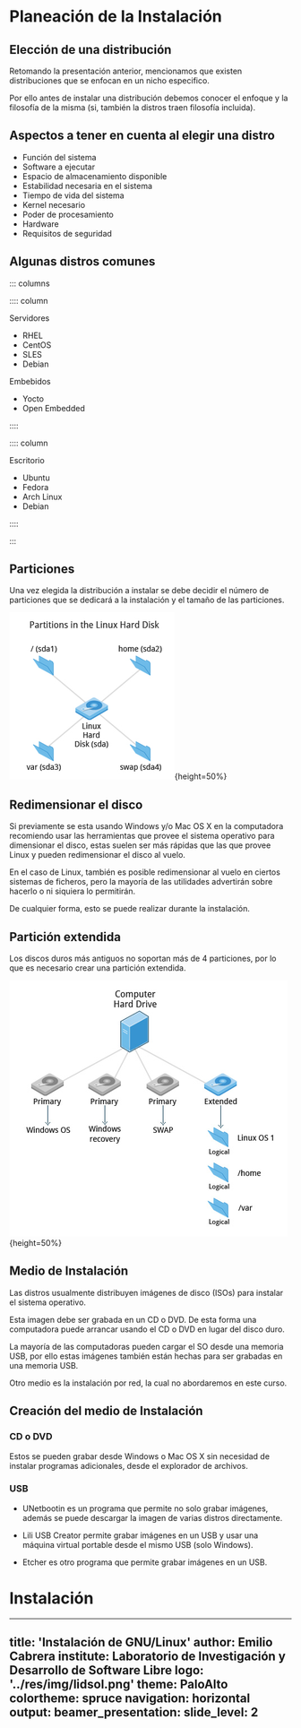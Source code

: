 # Planeación de la Instalación

## Elección de una distribución

Retomando la presentación anterior, mencionamos que existen distribuciones que
se enfocan en un nicho especifico.

Por ello antes de instalar una distribución debemos conocer el enfoque y la
filosofía de la misma (si, también la distros traen filosofía incluida).

## Aspectos a tener en cuenta al elegir una distro

- Función del sistema
- Software a ejecutar
- Espacio de almacenamiento disponible
- Estabilidad necesaria en el sistema
- Tiempo de vida del sistema
- Kernel necesario
- Poder de procesamiento
- Hardware
- Requisitos de seguridad

## Algunas distros comunes

::: columns

:::: column

Servidores

- RHEL
- CentOS
- SLES
- Debian

Embebidos

- Yocto
- Open Embedded

::::

:::: column

Escritorio

- Ubuntu
- Fedora
- Arch Linux
- Debian

::::

:::

## Particiones

Una vez elegida la distribución a instalar se debe decidir el número de
particiones que se dedicará a la instalación y el tamaño de las particiones.

![Ejemplo de particiones separadas](../res/img/dd.jpg){height=50%}

## Redimensionar el disco

Si previamente se esta usando Windows y/o Mac OS X en la computadora
recomiendo usar las herramientas que provee el sistema operativo para
dimensionar el disco, estas suelen ser más rápidas que las que provee
Linux y pueden redimensionar el disco al vuelo.

En el caso de Linux, también es posible redimensionar al vuelo en ciertos
sistemas de ficheros, pero la mayoría de las utilidades advertirán
sobre hacerlo o ni siquiera lo permitirán.

De cualquier forma, esto se puede realizar durante la instalación.

## Partición extendida

Los discos duros más antiguos no soportan más de 4 particiones, por
lo que es necesario crear una partición extendida.

![Ejemplo de partición extendida](../res/img/dd2.jpg){height=50%}

## Medio de Instalación

Las distros usualmente distribuyen imágenes de disco (ISOs) para instalar
el sistema operativo.

Esta imagen debe ser grabada en un CD o DVD. De esta forma una computadora
puede arrancar usando el CD o DVD en lugar del disco duro.

La mayoría de las computadoras pueden cargar el SO desde una memoria
USB, por ello estas imágenes también están hechas para ser grabadas
en una memoria USB.

Otro medio es la instalación por red, la cual no abordaremos en este
curso.

## Creación del medio de Instalación

### CD o DVD

Estos se pueden grabar desde Windows o Mac OS X sin necesidad de instalar
programas adicionales, desde el explorador de archivos.

### USB

- UNetbootin es un programa que permite no solo grabar imágenes,
además se puede descargar la imagen de varias distros directamente.

- Lili USB Creator permite grabar imágenes en un USB y usar una máquina
virtual portable desde el mismo USB (solo Windows).

- Etcher es otro programa que permite grabar imágenes en un USB.

# Instalación

---
title: 'Instalación de GNU/Linux'
author: Emilio Cabrera
institute: Laboratorio de Investigación y Desarrollo de Software Libre
logo: '../res/img/lidsol.png'
theme: PaloAlto
colortheme: spruce
navigation: horizontal
output:
  beamer_presentation:
    slide_level: 2
---

